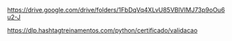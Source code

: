 

https://drive.google.com/drive/folders/1FbDqVq4XLvU85VBlVIMJ73p9oOu6u2-J

https://dlp.hashtagtreinamentos.com/python/certificado/validacao

